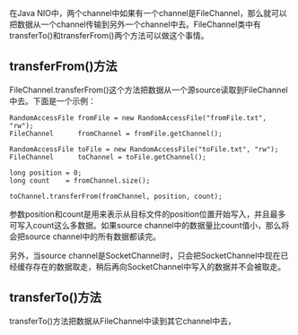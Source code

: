 在Java NIO中，两个channel中如果有一个channel是FileChannel，那么就可以把数据从一个channel传输到另外一个channel中去。FileChannel类中有transferTo\(\)和transferFrom\(\)两个方法可以做这个事情。

## transferFrom\(\)方法

FileChannel.transferFrom\(\)这个方法把数据从一个源source读取到FileChannel中去。下面是一个示例：

```
RandomAccessFile fromFile = new RandomAccessFile("fromFile.txt", "rw");
FileChannel      fromChannel = fromFile.getChannel();

RandomAccessFile toFile = new RandomAccessFile("toFile.txt", "rw");
FileChannel      toChannel = toFile.getChannel();

long position = 0;
long count    = fromChannel.size();

toChannel.transferFrom(fromChannel, position, count);
```

参数position和count是用来表示从目标文件的position位置开始写入，并且最多可写入count这么多数据。如果source channel中的数据量比count值小，那么将会把source channel中的所有数据都读完。

另外，当source channel是SocketChannel时，只会把SocketChannel中现在已经缓存存在的数据取走，稍后再向SocketChannel中写入的数据并不会被取走。

## transferTo\(\)方法

transferTo\(\)方法把数据从FileChannel中读到其它channel中去，

